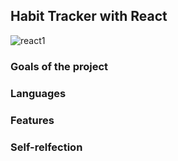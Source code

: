 ## Habit Tracker with React


![react1](https://user-images.githubusercontent.com/94214512/192173497-c8961edc-646e-49a1-b830-e52a584d2463.png)

### Goals of the project

### Languages

### Features

### Self-relfection